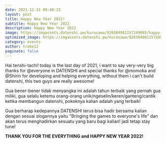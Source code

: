 ```yaml
---
date: 2021-12-31 00:40:23
layout: post
title: Happy New Year 2022!
subtitle: Happy New Year 2022
description: Happy New Year 2022
image: https://imgassets.datenshi.pw/kurosawa/926504981157249085/happy-newyear.png
optimized_image: https://imgassets.datenshi.pw/kurosawa/926504981157249085/happy-newyear.png
category: events
author: troke12
paginate: false
---
```

Hai tenshi-tachi! today is the last day of 2021, i want to say very-very big thanks for @everyone in DATENSHI and special thanks for @momoka  and @Shirin for developing and helping everything, without them i can't build datenshi, this two guys are really awesome!


Gua bener-bener tidak menyangka ini adalah tahun terbaik yang pernah gua miliki, gua selalu ketemu orang-orang unik/ngeselin/keren/ganteng/cantik ketika membangun datenshi, pokoknya kalian adalah yang terbaik!


Gua berharap kedepannya DATENSHI terus bisa hadir bersama kalian dengan sesuai slogannya yaitu "Bringing the games to everyone's life" dan akan terus menghadirkan sesuatu yang baru bagi kalian! jadi tetap stay tune!


**THANK YOU FOR THE EVERYTHING and HAPPY NEW YEAR 2022!**